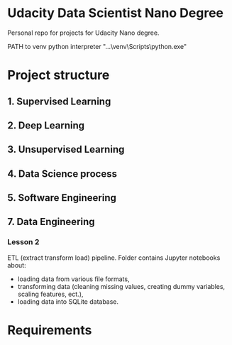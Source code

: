 # Udacity Data Scientist Nano Degree

Personal repo for projects for Udacity Nano degree.

PATH to venv python interpreter "...\venv\Scripts\python.exe"

# Project structure

## 1. Supervised Learning

## 2. Deep Learning

## 3. Unsupervised Learning

## 4. Data Science process

## 5. Software Engineering

## 7. Data Engineering

### Lesson 2

ETL (extract transform load) pipeline. Folder contains Jupyter notebooks about:
 
* loading data from various file formats,
* transforming data (cleaning missing values, creating dummy variables, scaling features, ect.),
* loading data into SQLite database.

# Requirements